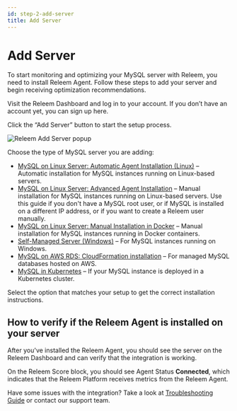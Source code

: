 ```yaml
---
id: step-2-add-server
title: Add Server
---
```


# Add Server

To start monitoring and optimizing your MySQL server with Releem, you need to install Releem Agent. Follow these steps to add your server and begin receiving optimization recommendations.

Visit the Releem Dashboard and log in to your account. If you don’t have an account yet, you can sign up here.

Click the “Add Server” button to start the setup process.

![Releem Add Server popup](/img/dashboard-add-server.png)

Choose the type of MySQL server you are adding:
- [MySQL on Linux Server: Automatic Agent Installation (Linux)](/releem-agent/self-managed-servers-automatic-installation) – Automatic installation for MySQL instances running on Linux-based servers.
- [MySQL on Linux Server: Advanced Agent Installation](/releem-agent/self-managed-servers-manual-installation-linux) – Manual installation for MySQL instances running on Linux-based servers. Use this guide if you don't have a MySQL root user, or if MySQL is installed on a different IP address, or if you want to create a Releem user manually.
- [MySQL on Linux Server: Manual Installation in Docker](/releem-agent/self-managed-servers-docker-installation) – Manual installation for MySQL instances running in Docker containers.
- [Self-Managed Server (Windows)](/releem-agent/self-managed-servers-manual-installation-windows) – For MySQL instances running on Windows.
- [MySQL on AWS RDS: CloudFormation installation](/releem-agent/cloud-managed-aws-rds-automatic-installation) – For managed MySQL databases hosted on AWS.
- [MySQL in Kubernetes](/releem-agent/installation-in-kubernetes) – If your MySQL instance is deployed in a Kubernetes cluster.


Select the option that matches your setup to get the correct installation instructions.

## How to verify if the Releem Agent is installed on your server

After you've installed the Releem Agent, you should see the server on the Releem Dashboard and can verify that the integration is working.

On the Releem Score block, you should see Agent Status **Connected**, which indicates that the Releem Platform receives metrics from the Releem Agent.

Have some issues with the integration? Take a look at [Troubleshooting Guide](/getting-started/how-to-check-if-releem-agent-is-working) or contact our support team.

